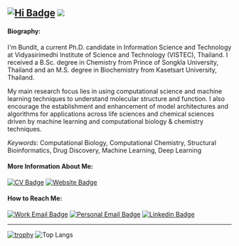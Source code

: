 [![Hi Badge](https://img.shields.io/badge/-Hi%20there!%20(Sa--was--dee)-red?style=for-the-badge)](https://manbaritone.com) 
![](https://komarev.com/ghpvc/?username=manbaritone&style=for-the-badge)
------------------------------
#### Biography:
I'm Bundit, a current Ph.D. candidate in Information Science and Technology at Vidyasirimedhi Institute of Science and Technology (VISTEC), Thailand. I received a B.Sc. degree in Chemistry from Prince of Songkla University, Thailand and an M.S. degree in Biochemistry from Kasetsart University, Thailand.

My main research focus lies in using computational science and machine learning techniques to understand molecular structure and function. I also encourage the establishment and enhancement of model architectures and algorithms for applications across life sciences and chemical sciences driven by machine learning and computational biology & chemistry techniques.

_Keywords_: Computational Biology, Computational Chemistry, Structural Bioinformatics, Drug Discovery, Machine Learning, Deep Learning

#### More Information About Me: 
[![CV Badge](https://img.shields.io/badge/-My%20CV-green?style=for-the-badge)](https://drive.google.com/file/d/1ULhn5BCc0al6qr_uk42ocpTLFTvS7k19/view) 
[![Website Badge](https://img.shields.io/badge/-Website-red?style=for-the-badge)](https://manbaritone.com) 

#### How to Reach Me:
[![Work Email Badge](https://img.shields.io/badge/-Work%20Email-orange?style=for-the-badge)](mailto:bundit.b_s18@vistec.ac.th)
[![Personal Email Badge](https://img.shields.io/badge/-Personal%20Email-brightgreen?style=for-the-badge)](mailto:bundit.b@hotmail.com)
[![Linkedin Badge](https://img.shields.io/badge/-Linkedin-blue?style=for-the-badge&logo=linkedin)](https://www.linkedin.com/in/manbaritone/)

------------------------------
[![trophy](https://github-profile-trophy.vercel.app/?username=manbaritone&column=3&margin-w=15&margin-h=15)](https://github.com/ryo-ma/github-profile-trophy)
![Top Langs](https://github-readme-stats.vercel.app/api/top-langs/?username=manbaritone&layout=compact)
